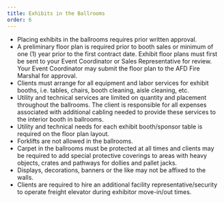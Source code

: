 ```yaml
---
title: Exhibits in the Ballrooms
order: 6
---
```


- Placing exhibits in the ballrooms requires prior written approval.
- A preliminary floor plan is required prior to booth sales or minimum of one (1) year prior to the first contract date. Exhibit floor plans must first be sent to your Event Coordinator or Sales Representative for review. Your Event Coordinator may submit the floor plan to the AFD Fire Marshal for approval.
- Clients must arrange for all equipment and labor services for exhibit booths, i.e. tables, chairs, booth cleaning, aisle cleaning, etc.
- Utility and technical services are limited on quantity and placement throughout the ballrooms. The client is responsible for all expenses associated with additional cabling needed to provide these services to the interior booth in ballrooms. 
- Utility and technical needs for each exhibit booth/sponsor table is required on the floor plan layout.  
- Forklifts are not allowed in the ballrooms.
- Carpet in the ballrooms must be protected at all times and clients may be required to add special protective coverings to areas with heavy objects, crates and pathways for dollies and pallet jacks.
- Displays, decorations, banners or the like may not be affixed to the walls.
- Clients are required to hire an additional facility representative/security to operate freight elevator during exhibitor move-in/out times.
